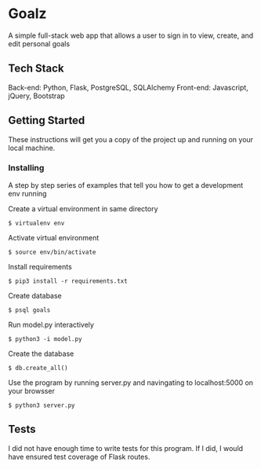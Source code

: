 # Goalz

A simple full-stack web app that allows a user to sign in to view, create, and edit personal goals

## Tech Stack

Back-end: Python, Flask, PostgreSQL, SQLAlchemy
Front-end: Javascript, jQuery, Bootstrap

## Getting Started

These instructions will get you a copy of the project up and running on your local machine.


### Installing

A step by step series of examples that tell you how to get a development env running

Create a virtual environment in same directory

```
$ virtualenv env
```

Activate virtual environment

```
$ source env/bin/activate
```

Install requirements

```
$ pip3 install -r requirements.txt
```

Create database

```
$ psql goals
```

Run model.py interactively

```
$ python3 -i model.py
```

Create the database

```
$ db.create_all()
```

Use the program by running server.py and navingating to localhost:5000 on your browsser

```
$ python3 server.py
```

## Tests

I did not have enough time to write tests for this program. If I did, I would have ensured test coverage of Flask routes. 
